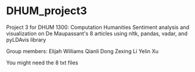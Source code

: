 # DHUM_project3
Project 3 for DHUM 1300: Computation Humanities
Sentiment analysis and visualization on De Maupassant's 8 articles using nltk, pandas, vadar, and pyLDAvis library

Group members: 
Elijah Williams
Qianli Dong
Zexing Li
Yelin Xu

You might need the 8 txt files 
